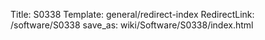 Title: S0338
Template: general/redirect-index
RedirectLink: /software/S0338
save_as: wiki/Software/S0338/index.html